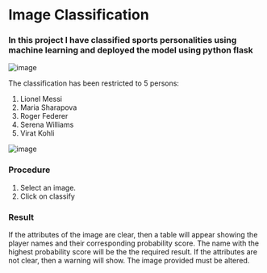 # Image Classification

### In this project I have classified sports personalities using machine learning and deployed the model using python flask
![image](https://user-images.githubusercontent.com/88052597/174113874-fede87c0-afba-451f-b7cf-2a273183a1dc.png)

The classification has been restricted to 5 persons:
1. Lionel Messi
2. Maria Sharapova
3. Roger Federer
4. Serena Williams
5. Virat Kohli

![image](https://user-images.githubusercontent.com/88052597/174115619-ea74bceb-cede-436b-8bf1-9dc2defcdbd0.png)
### Procedure
1. Select an image.
2. Click on classify
### Result
If the attributes of the image are clear, then a table will appear showing the player names and their corresponding probability score. The name with the highest probability score will be the the required result.
If the attributes are not clear, then a warning will show. The image provided must be altered.
